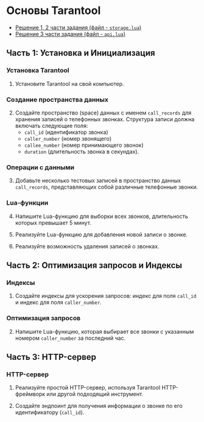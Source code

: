 # Основы Tarantool

- [Решение 1, 2 части задания (файл - `storage.lua`)](https://github.com/megafon-test/megafon_test/blob/master/app/roles/storage.lua)
- [Решение 3 части задания (файл - `api.lua`)](https://github.com/megafon-test/megafon_test/blob/master/app/roles/api.lua)

## Часть 1: Установка и Инициализация

### Установка Tarantool

1. Установите Tarantool на свой компьютер.

### Создание пространства данных

2. Создайте пространство (space) данных с именем `call_records` для хранения записей о телефонных звонках. Структура записи должна включать следующие поля:
    - `call_id` (идентификатор звонка)
    - `caller_number` (номер звонящего)
    - `callee_number` (номер принимающего звонок)
    - `duration` (длительность звонка в секундах).

### Операции с данными

3. Добавьте несколько тестовых записей в пространство данных `call_records`, представляющих собой различные телефонные звонки.

### Lua-функции

4. Напишите Lua-функцию для выборки всех звонков, длительность которых превышает 5 минут.

5. Реализуйте Lua-функцию для добавления новой записи о звонке.

6. Реализуйте возможность удаления записей о звонках.

## Часть 2: Оптимизация запросов и Индексы

### Индексы

1. Создайте индексы для ускорения запросов: индекс для поля `call_id` и индекс для поля `caller_number`.

### Оптимизация запросов

2. Напишите Lua-функцию, которая выбирает все звонки с указанным номером `caller_number` за последний час.

## Часть 3: HTTP-сервер

### HTTP-сервер

1. Реализуйте простой HTTP-сервер, используя Tarantool HTTP-фреймворк или другой подходящий инструмент.

2. Создайте эндпоинт для получения информации о звонке по его идентификатору (`call_id`).
